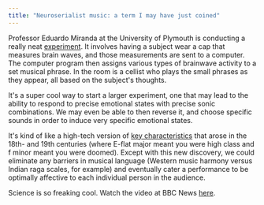```yaml
---
title: "Neuroserialist music: a term I may have just coined"
---
```


Professor Eduardo Miranda at the University of Plymouth is conducting a really neat [experiment](http://www.bbc.co.uk/news/technology-26089075). It involves having a subject wear a cap that measures brain waves, and those measurements are sent to a computer. The computer program then assigns various types of brainwave activity to a set musical phrase. In the room is a cellist who plays the small phrases as they appear, all based on the subject's thoughts.

It's a super cool way to start a larger experiment, one that may lead to the ability to respond to precise emotional states with precise sonic combinations. We may even be able to then reverse it, and choose specific sounds in order to induce very specific emotional states.

It's kind of like a high-tech version of [key characteristics](http://www.wmich.edu/mus-theo/courses/keys.html) that arose in the 18th- and 19th centuries (where E-flat major meant you were high class and f minor meant you were doomed). Except with this new discovery, we could eliminate any barriers in musical language (Western music harmony versus Indian raga scales, for example) and eventually cater a performance to be optimally affective to each individual person in the audience.

Science is so freaking cool. Watch the video at BBC News [here](http://www.bbc.co.uk/news/technology-26089075).
